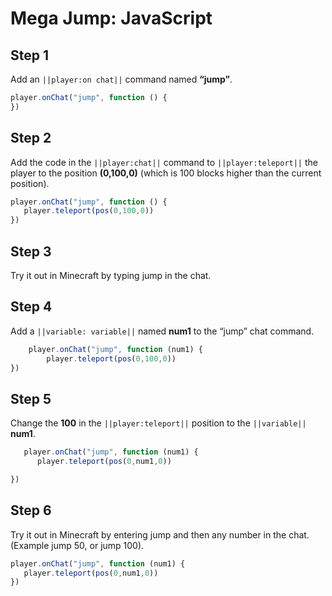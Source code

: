 # Mega Jump: JavaScript

## Step 1
Add an ``||player:on chat||`` command named **“jump”**.

```javascript
player.onChat("jump", function () { 
}) 
```

## Step 2

Add the code in the ``||player:chat||`` command to ``||player:teleport||`` the player to the position **(0,100,0)** (which is 100 blocks higher than the current position). 

```javascript
player.onChat("jump", function () { 
   player.teleport(pos(0,100,0))  
}) 
```

## Step 3

Try it out in Minecraft by typing jump in the chat.  


## Step 4

Add a ``||variable: variable||`` named **num1** to the “jump” chat command.   

```javascript
    player.onChat("jump", function (num1) { 
        player.teleport(pos(0,100,0))  
}) 
```

## Step 5

Change the **100** in the ``||player:teleport||`` position to the ``||variable||`` **num1**. 

```javascript
   player.onChat("jump", function (num1) { 
      player.teleport(pos(0,num1,0))  

}) 
```

## Step 6

Try it out in Minecraft by entering jump and then any number in the chat.  (Example jump 50, or jump 100). 


```javascript
player.onChat("jump", function (num1) { 
   player.teleport(pos(0,num1,0))  
}) 
```

